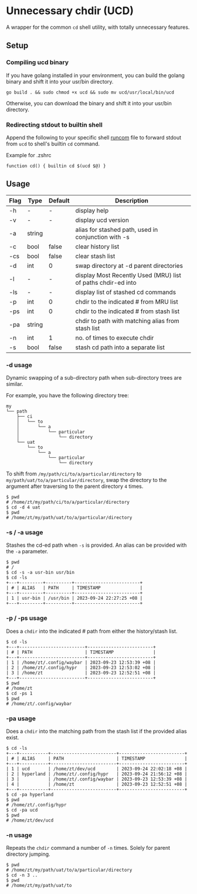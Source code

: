 # Unnecessary chdir (UCD)
A wrapper for the common `cd` shell utility, with totally unnecessary features.

## Setup

### Compiling ucd binary

If you have golang installed in your environment, you can build the golang binary and shift it into your usr/bin directory.  
```shell
go build . && sudo chmod +x ucd && sudo mv ucd/usr/local/bin/ucd
```

Otherwise, you can download the binary and shift it into your usr/bin directory.


### Redirecting stdout to builtin shell

Append the following to your specific shell [runcom](https://en.wikipedia.org/wiki/RUNCOM) file  to forward stdout from `ucd` to shell's builtin `cd` command.

Example for .zshrc  
```shell
function cd() { builtin cd $(ucd $@) }
```

## Usage

| Flag | Type | Default | Description |
| --- | --- | --- | --- |
| -h | - | - | display help |
| -v | - | - | display ucd version | 
| -a | string |  | alias for stashed path, used in conjunction with -s |
| -c | bool | false | clear history list |
| -cs | bool | false | clear stash list |
| -d | int | 0 | swap directory at -d parent directories |
| -l | - | - | display Most Recently Used (MRU) list of paths chdir-ed into |
| -ls | - | - | display list of stashed cd commands |
| -p | int | 0 | chdir to the indicated # from MRU list |
| -ps | int | 0 | chdir to the indicated # from stash list |
| -pa | string |  | chdir to path with matching alias from stash list |
| -n | int | 1 | no. of times to execute chdir |
| -s | bool | false | stash cd path into a separate list |


### -d usage

Dynamic swapping of a sub-directory path when sub-directory trees are similar.  

For example, you have the following directory tree:
```shell
my
└── path
    ├── ci
    │   └── to
    │       └── a
    │           └── particular
    │               └── directory
    └── uat
        └── to
            └── a
                └── particular
                    └── directory
```

To shift from `/my/path/ci/to/a/particular/directory` to `my/path/uat/to/a/particular/directory`, swap the directory to the argument after traversing to the parent directory `4` times.  

```shell
$ pwd
# /home/zt/my/path/ci/to/a/particular/directory
$ cd -d 4 uat
$ pwd
# /home/zt/my/path/uat/to/a/particular/directory
```

### -s / -a usage

Stashes the cd-ed path when `-s` is provided. An alias can be provided with the `-a` parameter.

```shell
$ pwd
# /
$ cd -s -a usr-bin usr/bin
$ cd -ls
+---+---------+----------+-------------------------+
| # | ALIAS   | PATH     | TIMESTAMP               |
+---+---------+----------+-------------------------+
| 1 | usr-bin | /usr/bin | 2023-09-24 22:27:25 +08 |
+---+---------+----------+-------------------------+
```

### -p / -ps usage

Does a `chdir` into the indicated # path from either the history/stash list.  

```shell
$ cd -ls
+---+-------------------------+-------------------------+
| # | PATH                    | TIMESTAMP               |
+---+-------------------------+-------------------------+
| 1 | /home/zt/.config/waybar | 2023-09-23 12:53:39 +08 |
| 2 | /home/zt/.config/hypr   | 2023-09-23 12:53:02 +08 |
| 3 | /home/zt                | 2023-09-23 12:52:51 +08 |
+---+-------------------------+-------------------------+
$ pwd
# /home/zt
$ cd -ps 1
$ pwd
# /home/zt/.config/waybar
```

### -pa usage

Does a `chdir` into the matching path from the stash list if the provided alias exist.

```shell
$ cd -ls
+---+-----------+-------------------------+-------------------------+
| # | ALIAS     | PATH                    | TIMESTAMP               |
+---+-----------+-------------------------+-------------------------+
| 1 | ucd       | /home/zt/dev/ucd        | 2023-09-24 22:02:18 +08 |
| 2 | hyperland | /home/zt/.config/hypr   | 2023-09-24 21:56:12 +08 |
| 3 |           | /home/zt/.config/waybar | 2023-09-23 12:53:39 +08 |
| 4 |           | /home/zt                | 2023-09-23 12:52:51 +08 |
+---+-----------+-------------------------+-------------------------+
$ cd -pa hyperland
$ pwd
# /home/zt/.config/hypr
$ cd -pa ucd
$ pwd
# /home/zt/dev/ucd
```

### -n usage

Repeats the `chdir` command a number of `-n` times. Solely for parent directory jumping.  

```shell
$ pwd
# /home/zt/my/path/uat/to/a/particular/directory
$ cd -n 3 ..
$ pwd
# /home/zt/my/path/uat/to
```

